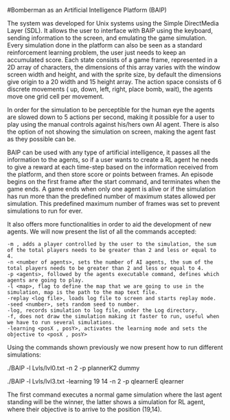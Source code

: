 #Bomberman as an Artificial Intelligence Platform (BAIP)

The system was developed for Unix systems using the Simple DirectMedia Layer (SDL). It allows the user to interface with BAIP using the keyboard, sending information to the screen, and emulating the game simulation. Every simulation done in the platform can also be seen as a standard reinforcement learning problem, the user just needs to keep an accumulated score. Each state consists of a game frame, represented in a 2D array of characters, the dimensions of this array varies with the window screen width and height, and with the sprite size, by default the dimensions give origin to a 20 width and 15 height array. The action space consists of 6 discrete movements ( up, down, left, right, place bomb, wait), the agents move one grid cell per movement.

In order for the simulation to be perceptible for the human eye the agents are slowed down to 5 actions per second, making it possible for a user to play using the manual controls against his/hers own AI agent. There is also the option of not showing the simulation on screen, making the agent fast as they possible can be.

BAIP can be used with any type of artificial intelligence, it passes all the information to the agents, so if a user wants to create a RL agent he needs to give a reward at each time-step based on the information received from the platform, and then store score or points between frames. An episode begins on the first frame after the start command, and terminates when the game ends. A game ends when only one agent is alive or if the simulation has run more than the predefined number of maximum states allowed per simulation. This predefined maximum number of frames was set to prevent simulations to run for ever.

It also offers more functionalities in order to aid the development of new agents. We will now present the list of all the commands accepted:

    -m , adds a player controlled by the user to the simulation, the sum of the total players needs to be greater than 2 and less or equal to 4.
    -n <number of agents>, sets the number of AI agents, the sum of the total players needs to be greater than 2 and less or equal to 4.
    -p <agents>, followed by the agents executable command, defines which agents are going to play.
    -l <map>, flag to define the map that we are going to use in the simulation, map is the path to the map text file.
    -replay <log file>, loads log file to screen and starts replay mode.
    -seed <number>, sets random seed to number.
    -log, records simulation to log file, under the Log directory.
    -f, does not draw the simulation making it faster to run, useful when we have to run several simulations.
    -learning <posX , posY>, activates the learning mode and sets the objective to <posX , posY>

Using the commands shown previously we now present how to run different simulations:

./BAIP -l Lvls/lvl0.txt -n 2 -p plannerK2 dummy

./BAIP -l Lvls/lvl3.txt -learning 19 14 -n 2 -p qlearnerE qlearner

The first command executes a normal game simulation where the last agent standing will be the winner, the latter shows a simulation for RL agent, where their objective is to arrive to the position (19,14).
